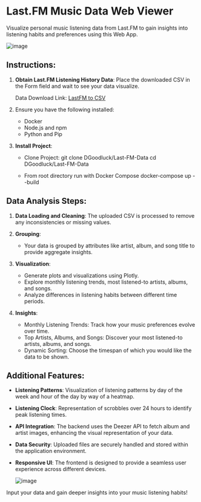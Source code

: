 # Last.FM Music Data Web Viewer

Visualize personal music listening data from Last.FM to gain insights into listening habits and preferences using this Web App.

![image](https://github.com/DGoodluck/Last-FM-Data/assets/89657388/6f31055b-83d5-48d8-bde5-e4c12e8aa5db)


## Instructions:

1. **Obtain Last.FM Listening History Data**: Place the downloaded CSV in the Form field and wait to see your data visualize.

    Data Download Link: [LastFM to CSV](https://benjaminbenben.com/lastfm-to-csv/)

3. Ensure you have the following installed:
    - Docker
    - Node.js and npm
    - Python and Pip

3. **Install Project**:

    - Clone Project:
        git clone DGoodluck/Last-FM-Data
        cd DGoodluck/Last-FM-Data
        
    - From root directory run with Docker Compose
        docker-compose up --build


## Data Analysis Steps:

1. **Data Loading and Cleaning**: The uploaded CSV is processed to remove any inconsistencies or missing values.

2. **Grouping**:
    - Your data is grouped by attributes like artist, album, and song title to provide aggregate insights.

3. **Visualization**:
    - Generate plots and visualizations using Plotly.
    - Explore monthly listening trends, most listened-to artists, albums, and songs.
    - Analyze differences in listening habits between different time periods.

4. **Insights**:
    - Monthly Listening Trends: Track how your music preferences evolve over time.
    - Top Artists, Albums, and Songs: Discover your most listened-to artists, albums, and songs.
    - Dynamic Sorting: Choose the timespan of which you would like the data to be shown.

## Additional Features:

- **Listening Patterns**: Visualization of listening patterns by day of the week and hour of the day by way of a heatmap.
- **Listening Clock**: Representation of scrobbles over 24 hours to identify peak listening times.
- **API Integration**: The backend uses the Deezer API to fetch album and artist images, enhancing the visual representation of your data.
- **Data Security**: Uploaded files are securely handled and stored within the application environment.
- **Responsive UI**: The frontend is designed to provide a seamless user experience across different devices.
  
  ![image](https://github.com/DGoodluck/Last-FM-Data/assets/89657388/4d8ede78-df4c-4cd8-b0e6-e709dea8be2d)


Input your data and gain deeper insights into your music listening habits!
